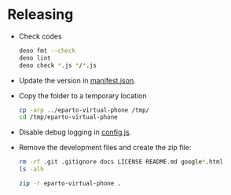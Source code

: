 # Releasing

- Check codes

  ```bash
  deno fmt --check
  deno lint
  deno check *.js */*.js
  ```

- Update the version in [manifest.json](/manifest.json).

- Copy the folder to a temporary location

  ```bash
  cp -arp ../eparto-virtual-phone /tmp/
  cd /tmp/eparto-virtual-phone
  ```

- Disable debug logging in [config.js](/common/config.js).

- Remove the development files and create the zip file:

  ```bash
  rm -rf .git .gitignore docs LICENSE README.md google*.html
  ls -alh

  zip -r eparto-virtual-phone .
  ```
